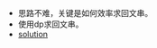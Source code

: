 + 思路不难，关键是如何效率求回文串。
+ 使用dp求回文串。
+ [solution](https://www.jiuzhang.com/solution/palindrome-partitioning-ii/#tag-highlight-lang-python)
